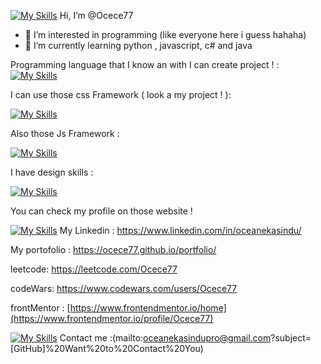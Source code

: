 [![My Skills](https://skillicons.dev/icons?i=apple)](https://skillicons.dev) Hi, I’m @Ocece77
- 👀 I’m interested in programming (like everyone here i guess hahaha)
- 🌱 I’m currently learning python , javascript, c# and java

Programming language that I know an with I can create project ! :
[![My Skills](https://skillicons.dev/icons?i=js,html,css,py,cs,cpp,c,kotlin,npm,nodejs,sqlite,react)](https://skillicons.dev)

I can use those css Framework ( look a my project ! ):

[![My Skills](https://skillicons.dev/icons?i=tailwind,bootstrap)](https://skillicons.dev)

Also those Js Framework  :

[![My Skills](https://skillicons.dev/icons?i=react,angular,vite)](https://skillicons.dev)


I have design skills :

[![My Skills](https://skillicons.dev/icons?i=figma)](https://skillicons.dev)

You can check my profile on those website !

[![My Skills](https://skillicons.dev/icons?i=linkedin)](https://skillicons.dev) My Linkedin : https://www.linkedin.com/in/oceanekasindu/

My portofolio : https://ocece77.github.io/portfolio/

leetcode: https://leetcode.com/Ocece77

codeWars: https://www.codewars.com/users/Ocece77

frontMentor : [https://www.frontendmentor.io/home](https://www.frontendmentor.io/profile/Ocece77)

 [![My Skills](https://skillicons.dev/icons?i=gmail)](https://skillicons.dev) Contact me :(mailto:oceanekasindupro@gmail.com?subject=[GitHub]%20Want%20to%20Contact%20You)


<!---
Ocece77/Ocece77 is a ✨ special ✨ repository because its `README.md` (this file) appears on your GitHub profile.
You can click the Preview link to take a look at your changes.
--->
